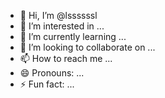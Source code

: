 - 👋 Hi, I’m @lssssssl
- 👀 I’m interested in ...
- 🌱 I’m currently learning ...
- 💞️ I’m looking to collaborate on ...
- 📫 How to reach me ...
- 😄 Pronouns: ...
- ⚡ Fun fact: ...

<!---
lssssssl/lssssssl is a ✨ special ✨ repository because its `README.md` (this file) appears on your GitHub profile.
You can click the Preview link to take a look at your changes.
--->
